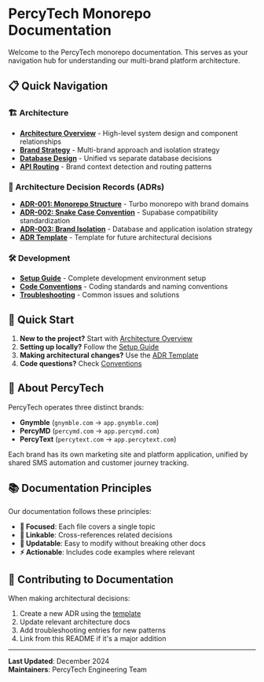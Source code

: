 # PercyTech Monorepo Documentation

Welcome to the PercyTech monorepo documentation. This serves as your navigation hub for understanding our multi-brand platform architecture.

## 📋 Quick Navigation

### 🏗️ Architecture

- **[Architecture Overview](./architecture/overview.md)** - High-level system design and component relationships
- **[Brand Strategy](./architecture/brand-strategy.md)** - Multi-brand approach and isolation strategy
- **[Database Design](./architecture/database-design.md)** - Unified vs separate database decisions
- **[API Routing](./architecture/api-routing.md)** - Brand context detection and routing patterns

### 📝 Architecture Decision Records (ADRs)

- **[ADR-001: Monorepo Structure](./decisions/001-monorepo-structure.md)** - Turbo monorepo with brand domains
- **[ADR-002: Snake Case Convention](./decisions/002-snake-case-convention.md)** - Supabase compatibility standardization
- **[ADR-003: Brand Isolation](./decisions/003-brand-isolation.md)** - Database and application isolation strategy
- **[ADR Template](./decisions/template.md)** - Template for future architectural decisions

### 🛠️ Development

- **[Setup Guide](./development/setup.md)** - Complete development environment setup
- **[Code Conventions](./development/conventions.md)** - Coding standards and naming conventions
- **[Troubleshooting](./development/troubleshooting.md)** - Common issues and solutions

## 🚀 Quick Start

1. **New to the project?** Start with [Architecture Overview](./architecture/overview.md)
2. **Setting up locally?** Follow the [Setup Guide](./development/setup.md)
3. **Making architectural changes?** Use the [ADR Template](./decisions/template.md)
4. **Code questions?** Check [Conventions](./development/conventions.md)

## 🏢 About PercyTech

PercyTech operates three distinct brands:

- **Gnymble** (`gnymble.com` → `app.gnymble.com`)
- **PercyMD** (`percymd.com` → `app.percymd.com`)
- **PercyText** (`percytext.com` → `app.percytext.com`)

Each brand has its own marketing site and platform application, unified by shared SMS automation and customer journey tracking.

## 📚 Documentation Principles

Our documentation follows these principles:

- **📍 Focused**: Each file covers a single topic
- **🔗 Linkable**: Cross-references related decisions
- **🔄 Updatable**: Easy to modify without breaking other docs
- **⚡ Actionable**: Includes code examples where relevant

## 🤝 Contributing to Documentation

When making architectural decisions:

1. Create a new ADR using the [template](./decisions/template.md)
2. Update relevant architecture docs
3. Add troubleshooting entries for new patterns
4. Link from this README if it's a major addition

---

**Last Updated**: December 2024  
**Maintainers**: PercyTech Engineering Team
